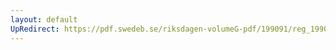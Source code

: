 ```yaml
---
layout: default
UpRedirect: https://pdf.swedeb.se/riksdagen-volumeG-pdf/199091/reg_199091/reg_199091_0354.pdf
---
```

